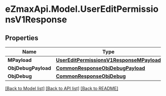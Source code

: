 
# eZmaxApi.Model.UserEditPermissionsV1Response

## Properties

Name | Type | Description | Notes
------------ | ------------- | ------------- | -------------
**MPayload** | [**UserEditPermissionsV1ResponseMPayload**](UserEditPermissionsV1ResponseMPayload.md) |  | 
**ObjDebugPayload** | [**CommonResponseObjDebugPayload**](CommonResponseObjDebugPayload.md) |  | [optional] 
**ObjDebug** | [**CommonResponseObjDebug**](CommonResponseObjDebug.md) |  | [optional] 

[[Back to Model list]](../README.md#documentation-for-models)
[[Back to API list]](../README.md#documentation-for-api-endpoints)
[[Back to README]](../README.md)

